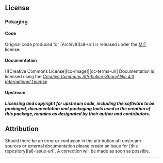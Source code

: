 ## License

### Pckaging

#### Code

Original code produced for [Archiv8][a8-url] is released under the [MIT](_MIT.md_) license.

#### Documentation

[![Creative Commons License][cc-image]][cc-terms-url] Documentation is licensed using the [_Creative Commons Attribution-ShareAlike 4.0 International License_](CC-BY-SA-V4.md)

#### Upstream

_**Licensing and copyright for upstream code, including the software to be packaged, documentation and packaging tools used in the creation of this package, remains as designated by their author and contributors.**_

## Attribution

Should there be an error or confusion in the attribution of: upstream sources or external documentation please create an issue for [this repository][a8-issue-url].  A correction will be made as soon as possible.

---

